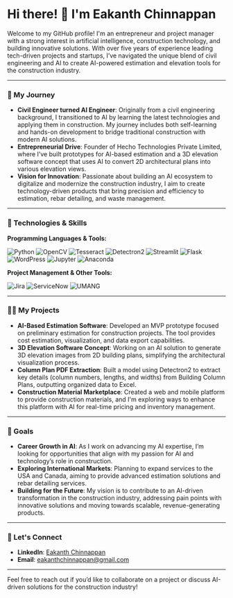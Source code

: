 # Hi there! 👋 I'm Eakanth Chinnappan

Welcome to my GitHub profile! I'm an entrepreneur and project manager with a strong interest in artificial intelligence, construction technology, and building innovative solutions. With over five years of experience leading tech-driven projects and startups, I’ve navigated the unique blend of civil engineering and AI to create AI-powered estimation and elevation tools for the construction industry.

---

### 🌱 My Journey
- **Civil Engineer turned AI Engineer**: Originally from a civil engineering background, I transitioned to AI by learning the latest technologies and applying them in construction. My journey includes both self-learning and hands-on development to bridge traditional construction with modern AI solutions.
- **Entrepreneurial Drive**: Founder of Hecho Technologies Private Limited, where I’ve built prototypes for AI-based estimation and a 3D elevation software concept that uses AI to convert 2D architectural plans into various elevation views.
- **Vision for Innovation**: Passionate about building an AI ecosystem to digitalize and modernize the construction industry, I aim to create technology-driven products that bring precision and efficiency to estimation, rebar detailing, and waste management.

---

### 🔧 Technologies & Skills

**Programming Languages & Tools:**

![Python](https://img.shields.io/badge/Python-3776AB?style=for-the-badge&logo=python&logoColor=white)
![OpenCV](https://img.shields.io/badge/OpenCV-5C3EE8?style=for-the-badge&logo=opencv&logoColor=white)
![Tesseract](https://img.shields.io/badge/Tesseract-5C3EE8?style=for-the-badge&logo=tesseract-ocr&logoColor=white)
![Detectron2](https://img.shields.io/badge/Detectron2-FF6F00?style=for-the-badge&logo=detectron2&logoColor=white)
![Streamlit](https://img.shields.io/badge/Streamlit-FF4B4B?style=for-the-badge&logo=streamlit&logoColor=white)
![Flask](https://img.shields.io/badge/Flask-000000?style=for-the-badge&logo=flask&logoColor=white)
![WordPress](https://img.shields.io/badge/WordPress-21759B?style=for-the-badge&logo=wordpress&logoColor=white)
![Jupyter](https://img.shields.io/badge/Jupyter-F37626?style=for-the-badge&logo=jupyter&logoColor=white)
![Anaconda](https://img.shields.io/badge/Anaconda-44A833?style=for-the-badge&logo=anaconda&logoColor=white)

**Project Management & Other Tools:**

![Jira](https://img.shields.io/badge/Jira-0052CC?style=for-the-badge&logo=jira&logoColor=white)
![ServiceNow](https://img.shields.io/badge/ServiceNow-00ADEF?style=for-the-badge&logo=servicenow&logoColor=white)
![UMANG](https://img.shields.io/badge/UMANG-0073CF?style=for-the-badge)

---

### 👷‍♂️ My Projects
- **AI-Based Estimation Software**: Developed an MVP prototype focused on preliminary estimation for construction projects. The tool provides cost estimation, visualization, and data export capabilities.
- **3D Elevation Software Concept**: Working on an AI solution to generate 3D elevation images from 2D building plans, simplifying the architectural visualization process.
- **Column Plan PDF Extraction**: Built a model using Detectron2 to extract key details (column numbers, lengths, and widths) from Building Column Plans, outputting organized data to Excel.
- **Construction Material Marketplace**: Created a web and mobile platform to provide construction materials, and I'm exploring ways to enhance this platform with AI for real-time pricing and inventory management.

---

### 🎯 Goals
- **Career Growth in AI**: As I work on advancing my AI expertise, I’m looking for opportunities that align with my passion for AI and technology’s role in construction.
- **Exploring International Markets**: Planning to expand services to the USA and Canada, aiming to provide advanced estimation solutions and rebar detailing services.
- **Building for the Future**: My vision is to contribute to an AI-driven transformation in the construction industry, addressing pain points with innovative solutions and moving towards scalable, revenue-generating products.


---

### 💬 Let's Connect
- **LinkedIn**: [Eakanth Chinnappan](https://www.linkedin.com/in/eakanth-chinnappan/)
- **Email**: eakanthchinnappan@gmail.com

---


Feel free to reach out if you’d like to collaborate on a project or discuss AI-driven solutions for the construction industry!
